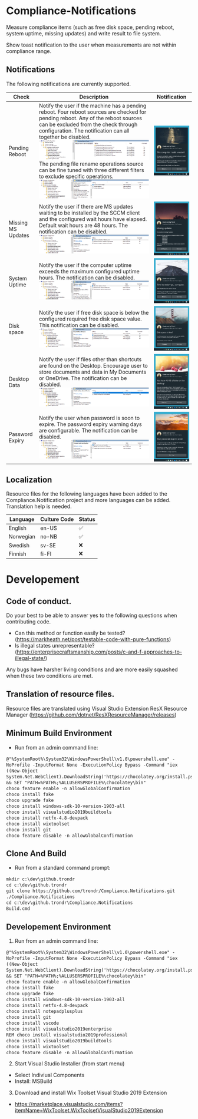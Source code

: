 # Compliance-Notifications

Measure compliance items (such as free disk space, pending reboot, system uptime, missing updates) and write result to file system.

Show toast notification to the user when measurements are not within compliance range.

## Notifications

The following notifications are currently supported.

|Check|Description|Notification|
|---|---|---|
|Pending Reboot| Notify the user if the machine has a pending reboot. Four reboot sources are checked for pending reboot. Any of the reboot sources can be excluded from the check through configuration. The notification can all together be disabled. ![GitHub Logo](/doc/images/PendingReboot_Config.png) The pending file rename operations source can be fine tuned with three different filters to exclude specific operations. ![GitHub Logo](/doc/images/PendingReboot_Config2.png) | ![GitHub Logo](/doc/images/PendingReboot.png) |
|Missing MS Updates| Notify the user if there are MS updates waiting to be installed by the SCCM client and the configured wait hours have elapsed. Default wait hours are 48 hours. The notification can be disabled. ![GitHub Logo](/doc/images/MissingMsUpdates_Config.png) | ![GitHub Logo](/doc/images/MissingMsUpdates.png) |
|System Uptime| Notify the user if the computer uptime exceeds the maximum configured uptime hours. The notification can be disabled. ![GitHub Logo](/doc/images/Uptime_Config.png) | ![GitHub Logo](/doc/images/Uptime.png) |
|Disk space| Notify the user if free disk space is below the configured required free disk space value. This notification can be disabled. ![GitHub Logo](/doc/images/DiskSpaceIsLow_Config.png) | ![GitHub Logo](/doc/images/DiskSpaceIsLow.png) |
|Desktop Data| Notify the user if files other than shortcuts are found on the Desktop. Encourage user to store documents and data in My Documents or OneDrive. The notification can be disabled. ![GitHub Logo](/doc/images/DesktopData_Config.png) | ![GitHub Logo](/doc/images/DesktopData.png) |
|Password Expiry| Notify the user when password is soon to expire. The password expiry warning days are configurable. The notification can be disabled. ![GitHub Logo](/doc/images/PasswordExpiry_Config.png) | ![GitHub Logo](/doc/images/PasswordExpiry.png) |

## Localization

Resource files for the following languages have been added to the Compliance.Notification project and more languages can be added. Translation help is needed.

|Language|Culture Code|Status|
|---|---|---|
|English|en-US|&#x2705;|
|Norwegian|no-NB|&#x2705;|
|Swedish|sv-SE|&#x274C;|
|Finnish|fi-FI|&#x274C;|

# Developement

## Code of conduct.

Do your best to be able to answer yes to the following questions when contributing code.

* Can this method or function easily be tested? (https://markheath.net/post/testable-code-with-pure-functions)
* Is illegal states unrepresentable? (https://enterprisecraftsmanship.com/posts/c-and-f-approaches-to-illegal-state/)

Any bugs have harsher living conditions and are more easily squashed when these two conditions are met.

## Translation of resource files.

Resource files are translated using Visual Studio Extension ResX Resource Manager (https://github.com/dotnet/ResXResourceManager/releases)

## Minimum Build Environment

* Run from an admin command line:

```batch		
@"%SystemRoot%\System32\WindowsPowerShell\v1.0\powershell.exe" -NoProfile -InputFormat None -ExecutionPolicy Bypass -Command "iex ((New-Object System.Net.WebClient).DownloadString('https://chocolatey.org/install.ps1'))" && SET "PATH=%PATH%;%ALLUSERSPROFILE%\chocolatey\bin"
choco feature enable -n allowGlobalConfirmation
choco install fake
choco upgrade fake	
choco install windows-sdk-10-version-1903-all	
choco install visualstudio2019buildtools
choco install netfx-4.8-devpack
choco install wixtoolset	
choco install git
choco feature disable -n allowGlobalConfirmation
```

## Clone And Build

* Run from a standard command prompt:

```batch
mkdir c:\dev\github.trondr
cd c:\dev\github.trondr
git clone https://github.com/trondr/Compliance.Notifications.git ./Compliance.Notifications
cd c:\dev\github.trondr\Compliance.Notifications
Build.cmd
```

## Developement Environment

1. Run from an admin command line:

```batch
@"%SystemRoot%\System32\WindowsPowerShell\v1.0\powershell.exe" -NoProfile -InputFormat None -ExecutionPolicy Bypass -Command "iex ((New-Object System.Net.WebClient).DownloadString('https://chocolatey.org/install.ps1'))" && SET "PATH=%PATH%;%ALLUSERSPROFILE%\chocolatey\bin"
choco feature enable -n allowGlobalConfirmation
choco install fake
choco upgrade fake	
choco install windows-sdk-10-version-1903-all	
choco install netfx-4.8-devpack
choco install notepadplusplus
choco install git
choco install vscode	
choco install visualstudio2019enterprise
REM choco install visualstudio2019professional
choco install visualstudio2019buildtools
choco install wixtoolset
choco feature disable -n allowGlobalConfirmation
```
2. Start Visual Studio Installer (from start menu)
  * Select Indiviual Components  
  * Install: MSBuild  
3. Download and install Wix Toolset Visual Studio 2019 Extension
  * https://marketplace.visualstudio.com/items?itemName=WixToolset.WixToolsetVisualStudio2019Extension
